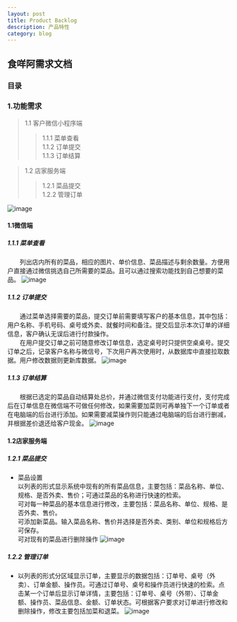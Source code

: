 ```yaml
---
layout: post
title: Product Backlog
description: 产品特性
category: blog
---
```


## 食咩阿需求文档
### 目录
### 1.功能需求  
> 1.1 客户微信小程序端  
>>1.1.1 菜单查看  
>>1.1.2 订单提交  
>>1.1.3 订单结算  

>1.2 店家服务端  
>> 1.2.1 菜品提交  
>> 1.2.2 管理订单  

![image](http://wx2.sinaimg.cn/mw690/c3b8fd03gy1fpml8opkdwj20d80870su.jpg)
#### 1.1微信端  
##### 1.1.1 菜单查看 
&emsp;&emsp;列出店内所有的菜品，相应的图片、单价信息、菜品描述与剩余数量。方便用户直接通过微信挑选自己所需要的菜品。且可以通过搜索功能找到自己想要的菜品。
![image](http://wx1.sinaimg.cn/mw690/c3b8fd03gy1fpm1yus9ehj20gi04naa0.jpg)
##### 1.1.2 订单提交  
&emsp;&emsp;通过菜单选择需要的菜品，提交订单前需要填写客户的基本信息，其中包括：用户名称、手机号码、桌号或外卖、就餐时间和备注。提交后显示本次订单的详细信息，客户确认无误后进行付款操作。  
&emsp;&emsp;在用户提交订单之前可随意修改订单信息，选定桌号时只提供空桌桌号。提交订单之后，记录客户名称与微信号，下次用户再次使用时，从数据库中直接拉取数据。用户修改数据则更新库数据。
![image](http://wx3.sinaimg.cn/mw690/c3b8fd03gy1fpm2hq5uz0j20ms07w3ym.jpg)
##### 1.1.3 订单结算
&emsp;&emsp;根据已选定的菜品自动结算处总价，并通过微信支付功能进行支付，支付完成后在订单信息在微信端不可做任何修改，如果需要加菜则可再单独下一个订单或者在电脑端的后台进行添加。如果需要减菜操作则只能通过电脑端的后台进行删减，并根据差价退还给客户现金。
![image](http://wx1.sinaimg.cn/mw690/c3b8fd03gy1fpmjuycpxnj20ir02v0sl.jpg)  
#### 1.2店家服务端  
##### 1.2.1 菜品提交  
- 菜品设置  
以列表的形式显示系统中现有的所有菜品信息，主要包括：菜品名称、单位、规格、是否外卖、售价；可通过菜品的名称进行快速的检索。  
可对每一种菜品的基本信息进行修改，主要包括：菜品名称、单位、规格、是否外卖、售价。  
可添加新菜品。输入菜品名称、售价并选择是否外卖、类别、单位和规格后方可保存。  
可对现有的菜品进行删除操作
![image](http://wx3.sinaimg.cn/mw690/c3b8fd03gy1fpmk8w0285j20dk0b4wep.jpg)
##### 1.2.2 管理订单
- 以列表的形式分区域显示订单，主要显示的数据包括：订单号、桌号（外卖）、订单金额、操作员。可通过订单号、桌号和操作员进行快速的检索。点击某一个订单后显示订单详情，主要包括：订单号、桌号（外带）、订单金额、操作员、菜品信息、金额、订单状态。可根据客户要求对订单进行修改和删除操作，修改主要包括加菜和退菜。
![image](http://wx2.sinaimg.cn/mw690/c3b8fd03gy1fpmkn5jldpj20gj0ajglw.jpg)